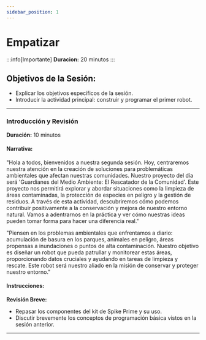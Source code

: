 ```yaml
---
sidebar_position: 1
---
```


# Empatizar 

:::info[Importante]
**Duracion:** 20 minutos
:::

## Objetivos de la Sesión:
- Explicar los objetivos específicos de la sesión.
- Introducir la actividad principal: construir y programar el primer robot.


---

### Introducción y Revisión
**Duración:** 10 minutos

#### Narrativa:
"Hola a todos, bienvenidos a nuestra segunda sesión. Hoy, centraremos nuestra atención en la creación de soluciones para problemáticas ambientales que afectan nuestras comunidades. Nuestro proyecto del día será 'Guardianes del Medio Ambiente: El Rescatador de la Comunidad'. Este proyecto nos permitirá explorar y abordar situaciones como la limpieza de áreas contaminadas, la protección de especies en peligro y la gestión de residuos. A través de esta actividad, descubriremos cómo podemos contribuir positivamente a la conservación y mejora de nuestro entorno natural. Vamos a adentrarnos en la práctica y ver cómo nuestras ideas pueden tomar forma para hacer una diferencia real."

"Piensen en los problemas ambientales que enfrentamos a diario: acumulación de basura en los parques, animales en peligro, áreas propensas a inundaciones o puntos de alta contaminación. Nuestro objetivo es diseñar un robot que pueda patrullar y monitorear estas áreas, proporcionando datos cruciales y ayudando en tareas de limpieza y rescate. Este robot será nuestro aliado en la misión de conservar y proteger nuestro entorno."

#### Instrucciones:
**Revisión Breve:**
- Repasar los componentes del kit de Spike Prime y su uso.
- Discutir brevemente los conceptos de programación básica vistos en la sesión anterior.

---